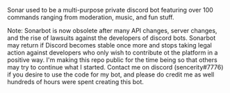 Sonar used to be a multi-purpose private discord bot featuring over 100 commands ranging from moderation, music, and fun stuff. 

Note: Sonarbot is now obsolete after many API changes, server changes, and the rise of lawsuits against the developers of discord bots.
Sonarbot may return if Discord becomes stable once more and stops taking legal action against developers who only wish to contribute ot the platform in a positive way.
I'm making this repo public for the time being so that others may try to continue what I started. Contact me on discord (sencerity#7776) if you desire to use the code for my bot, and please do credit me as well
hundreds of hours were spent creating this bot.

